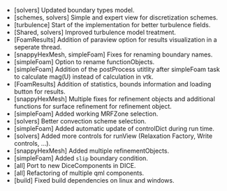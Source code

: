 - [solvers] Updated boundary types model.
- [schemes, solvers] Simple and expert view for discretization schemes.
- [turbulence] Start of the implementation for better turbulence fields.
- [Shared, solvers] Improved turbulence model treatment.
- [FoamResults] Addition of paraview option for results visualization in a seperate thread.
- [snappyHexMesh, simpleFoam] Fixes for renaming boundary names.
- [simpleFoam] Option to rename functionObjects.
- [simpleFoam] Addition of the postProcess utitlity after simpleFoam task to calculate mag(U) instead of calculation in vtk.
- [FoamResults] Addition of statistics, bounds information and loading button for results.
- [snappyHexMesh] Multiple fixes for refinement objects and additional functions for surface refinement for refinement object.
- [simpleFoam] Added working MRFZone selection.
- [solvers] Better convection scheme selection.
- [simpleFoam] Added automatic update of controlDict during run time.
- [solvers] Added more controls for runView (Relaxation Factory, Write controls, ...).
- [snappyHexMesh] Added multiple refinementObjects.
- [simpleFoam] Added `slip` boundary condition.
- [all] Port to new DiceComponents in DICE.
- [all] Refactoring of multiple qml components.
- [build] Fixed build dependencies on linux and windows.
